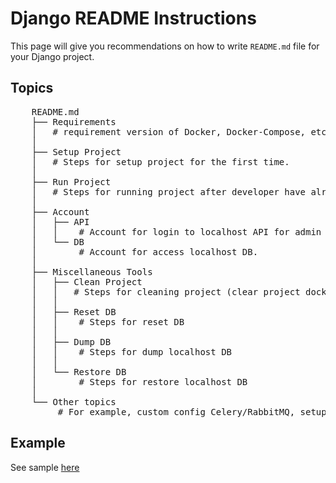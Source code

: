 # Django README Instructions

This page will give you recommendations on how to write `README.md` file for your Django project.

## Topics

<pre>
    README.md
    ├── Requirements
    │   # requirement version of Docker, Docker-Compose, etc. 
    │
    ├── Setup Project 
    │   # Steps for setup project for the first time.
    │
    ├── Run Project
    │   # Steps for running project after developer have already setup the project.
    │   
    ├── Account
    │   ├── API
    │   │    # Account for login to localhost API for admin and regular user
    │   └── DB
    │        # Account for access localhost DB.
    │
    ├── Miscellaneous Tools
    │   ├── Clean Project
    │   │   # Steps for cleaning project (clear project docker image/containers, reset db)
    │   │
    │   ├── Reset DB
    │   │    # Steps for reset DB
    │   │
    │   ├── Dump DB
    │   │    # Steps for dump localhost DB
    │   │
    │   └── Restore DB
    │        # Steps for restore localhost DB
    │
    └── Other topics 
         # For example, custom config Celery/RabbitMQ, setup some complex data, etc.
</pre>

## Example

See sample [here](./sample.md)

